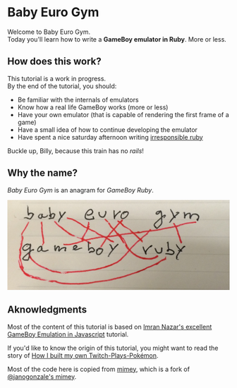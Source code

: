 # Baby Euro Gym

Welcome to Baby Euro Gym.  
Today you'll learn how to write a **GameBoy emulator in Ruby**. More or less.

## How does this work?
This tutorial is a work in progress.  
By the end of the tutorial, you should:

- Be familiar with the internals of emulators
- Know how a real life GameBoy works (more or less)
- Have your own emulator (that is capable of rendering the first frame of a game)
- Have a small idea of how to continue developing the emulator
- Have spent a nice saturday afternoon writing [irresponsible ruby](http://ajipirijou.com/talks/how-i-built-my-own-tpp-part-4/)

Buckle up, Billy, because this train has no *rails*!

## Why the name?
*Baby Euro Gym* is an anagram for *GameBoy Ruby*.

![The anagram](./logo.jpg)

## Aknowledgments
Most of the content of this tutorial is based on [Imran Nazar's excellent GameBoy Emulation in Javascript](http://imrannazar.com/GameBoy-Emulation-in-JavaScript) tutorial.

If you'd like to know the origin of this tutorial, you might want to read the story
of [How I built my own Twitch-Plays-Pokémon](http://ajipirijou.com/talks/how-i-built-my-own-tpp-part-1/).

Most of the code here is copied from [mimey](https://github.com/eljojo/mimey), which is a fork of [@janogonzale's mimey](https://github.com/janogonzalez/mimey).

